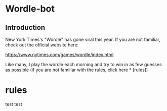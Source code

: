 # Wordle-bot

## Introduction

New York Times's "Wordle" has gone viral this year. If you are not familiar, check out the official website here:

https://www.nytimes.com/games/wordle/index.html

Like many, I play the wordle each morning and try to win in as few guesses as possible (if you are not familiar with the rules, click here * [rules])

# rules

test test
